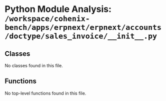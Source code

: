 # Python Module Analysis: `/workspace/cohenix-bench/apps/erpnext/erpnext/accounts/doctype/sales_invoice/__init__.py`

## Classes

No classes found in this file.


## Functions

No top-level functions found in this file.
